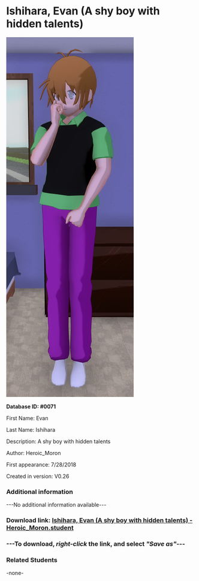 # Ishihara, Evan (A shy boy with hidden talents)

<img src="../../Files/Images/Ishihara, Evan (A shy boy with hidden talents).png" title="Ishihara, Evan (A shy boy with hidden talents) - Heroic_Moron">

**Database ID: #0071**

First Name: Evan

Last Name: Ishihara

Description: A shy boy with hidden talents

Author: Heroic_Moron

First appearance: 7/28/2018

Created in version: V0.26

### Additional information

---No additional information available---

### Download link: <a href="https://raw.githubusercontent.com/Arbiter1223/Daigaku-Gurashi-Custom-Students/master/Files/Student%20Files/Ishihara%2C%20Evan%20(A%20shy%20boy%20with%20hidden%20talents)%20-%20Heroic_Moron.student">Ishihara, Evan (A shy boy with hidden talents) - Heroic_Moron.student</a>

### ---**To download, _right-click_ the link, and select _"Save as"_**---

### Related Students

-none-
